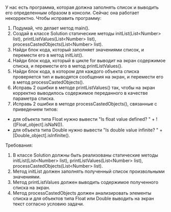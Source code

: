 
У нас есть программа, которая должна заполнять список и выводить его определенным образом в консоли.
Сейчас она работает некорректно. Чтобы исправить программу:
1. Подумай, что делает метод main().
2. Создай в классе Solution статические методы initList(List&lt;Number&gt; list), printListValues(List&lt;Number&gt; list), processCastedObjects(List&lt;Number&gt; list).
3. Найди блок кода, который заполняет значениями список, и перемести его в метод initList().
4. Найди блок кода, который в цикле for выводит на экран содержимое списка, и перемести его в метод printListValues().
5. Найди блок кода, в котором для каждого объекта списка проверяется тип и выводятся сообщения на экран, и перемести его в метод processCastedObjects().
6. Исправь 2 ошибки в методе printListValues() так, чтобы на экран корректно выводилось содержимое переданного в качестве параметра списка.
7. Исправь 2 ошибки в методе processCastedObjects(), связанные с приведением типов:
- для объекта типа Float нужно вывести &quot;Is float value defined? &quot; + !([Float_object].isNaN()).
- для объекта типа Double нужно вывести &quot;Is double value infinite? &quot; + [Double_object].isInfinite().


Требования:
1.	В классе Solution должны быть реализованы статические методы initList(List&lt;Number&gt; list),                 printListValues(List&lt;Number&gt; list), processCastedObjects(List&lt;Number&gt; list).
2.	Метод initList должен заполнять полученный список произвольными значениями.
3.	Метод printListValues должен выводить содержимое полученного списка на экран.
4.	Метод processCastedObjects должен анализировать элементы списка и для объектов типа Float или Double выводить на экран текст согласно условию задачи.


